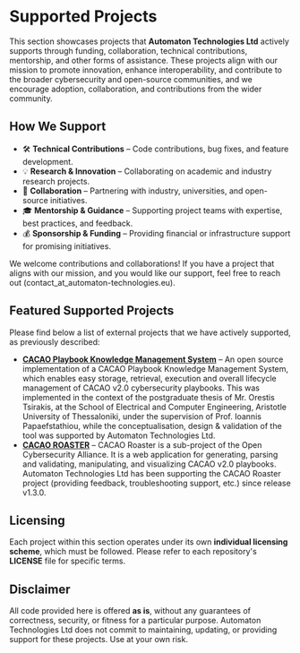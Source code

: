 # Supported Projects  

This section showcases projects that **Automaton Technologies Ltd** actively supports through funding, collaboration, technical contributions, mentorship, and other forms of assistance.
These projects align with our mission to promote innovation, enhance interoperability, and contribute to the broader cybersecurity and open-source communities, and we encourage adoption, collaboration, and contributions from the wider community.  

## How We Support  
- 🛠️ **Technical Contributions** – Code contributions, bug fixes, and feature development.  
- 💡 **Research & Innovation** – Collaborating on academic and industry research projects.  
- 🤝 **Collaboration** – Partnering with industry, universities, and open-source initiatives.  
- 🎓 **Mentorship & Guidance** – Supporting project teams with expertise, best practices, and feedback.  
- 💰 **Sponsorship & Funding** – Providing financial or infrastructure support for promising initiatives.  

We welcome contributions and collaborations! If you have a project that aligns with our mission, and you would like our support, feel free to reach out (contact_at_automaton-technologies.eu).  

## Featured Supported Projects  
Please find below a list of external projects that we have actively supported, as previously described: 

- **[CACAO Playbook Knowledge Management System](https://github.com/Orestistsira/cacao-knowledge-base)** – An open source implementation of a CACAO Playbook Knowledge Management System, which enables easy storage, retrieval, execution and overall lifecycle management of CACAO v2.0 cybersecurity playbooks. This was implemented in the context of the postgraduate thesis of Mr. Orestis Tsirakis, at the School of Electrical and Computer Engineering, Aristotle University of Thessaloniki, under the supervision of Prof. Ioannis Papaefstathiou, while the conceptualisation, design & validation of the tool was supported by Automaton Technologies Ltd.
- **[CACAO ROASTER](https://github.com/opencybersecurityalliance/cacao-roaster)** – CACAO Roaster is a sub-project of the Open Cybersecurity Alliance. It is a web application for generating, parsing and validating, manipulating, and visualizing CACAO v2.0 playbooks. Automaton Technologies Ltd has been supporting the CACAO Roaster project (providing feedback, troubleshooting support, etc.) since release v1.3.0.

## Licensing  
Each project within this section operates under its own **individual licensing scheme**, which must be followed. Please refer to each repository's **LICENSE** file for specific terms.  

## Disclaimer  
All code provided here is offered **as is**, without any guarantees of correctness, security, or fitness for a particular purpose. Automaton Technologies Ltd does not commit to maintaining, updating, or providing support for these projects. Use at your own risk.  
